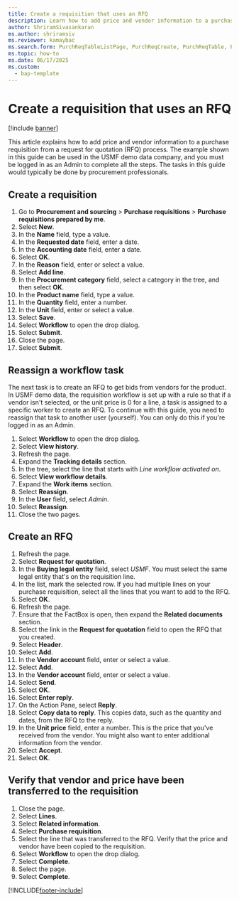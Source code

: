 ```yaml
---
title: Create a requisition that uses an RFQ
description: Learn how to add price and vendor information to a purchase requisition from an RFQ process, including a step-by-step process. 
author: ShriramSivasankaran
ms.author: shriramsiv
ms.reviewer: kamaybac
ms.search.form: PurchReqTableListPage, PurchReqCreate, PurchReqTable, PurchReqLineRelatedDocuments, EcoResCategorySingleLookup, PurchReqWorkflowDropDialog, WorkflowSubmitDialog, WorkflowStatus, WorkflowWorkItemActionDialog, WorkflowUserListLookup, PurchReqCopyRFQ, SysDataAreaSelectLookup, PurchRFQCaseTable, PurchRFQEditLines, PurchRFQReplyTable, UnitOfMeasureLookup
ms.topic: how-to
ms.date: 06/17/2025
ms.custom: 
  - bap-template
---
```


# Create a requisition that uses an RFQ

[!include [banner](../../includes/banner.md)]

This article explains how to add price and vendor information to a purchase requisition from a request for quotation (RFQ) process. The example shown in this guide can be used in the USMF demo data company, and you must be logged in as an Admin to complete all the steps. The tasks in this guide would typically be done by procurement professionals.

## Create a requisition

1. Go to **Procurement and sourcing** \> **Purchase requisitions** \> **Purchase requisitions prepared by me**.
2. Select **New**.
3. In the **Name** field, type a value.
4. In the **Requested date** field, enter a date.
5. In the **Accounting date** field, enter a date.
6. Select **OK**.
7. In the **Reason** field, enter or select a value.
8. Select **Add line**.
9. In the **Procurement category** field, select a category in the tree, and then select **OK**.
10. In the **Product name** field, type a value.
11. In the **Quantity** field, enter a number.
12. In the **Unit** field, enter or select a value.
13. Select **Save**.
14. Select **Workflow** to open the drop dialog.
15. Select **Submit**.
16. Close the page.
17. Select **Submit**.

## Reassign a workflow task

The next task is to create an RFQ to get bids from vendors for the product. In USMF demo data, the requisition workflow is set up with a rule so that if a vendor isn't selected, or the unit price is 0 for a line, a task is assigned to a specific worker to create an RFQ. To continue with this guide, you need to reassign that task to another user (yourself). You can only do this if you're logged in as an Admin.  

1. Select **Workflow** to open the drop dialog.
2. Select **View history**.
3. Refresh the page.
4. Expand the **Tracking details** section.
5. In the tree, select the line that starts with *Line workflow activated on*.
6. Select **View workflow details**.
7. Expand the **Work items** section.
8. Select **Reassign**.
9. In the **User** field, select *Admin*.
10. Select **Reassign**.
11. Close the two pages.

## Create an RFQ

1. Refresh the page.
2. Select **Request for quotation**.
3. In the **Buying legal entity** field, select *USMF*. You must select the same legal entity that's on the requisition line.  
4. In the list, mark the selected row. If you had multiple lines on your purchase requisition, select all the lines that you want to add to the RFQ.  
5. Select **OK**.
6. Refresh the page.
7. Ensure that the FactBox is open, then expand the **Related documents** section.
8. Select the link in the **Request for quotation** field to open the RFQ that you created.
9. Select **Header**.
10. Select **Add**.
11. In the **Vendor account** field, enter or select a value.
12. Select **Add**.
13. In the **Vendor account** field, enter or select a value.
14. Select **Send**.
15. Select **OK**.
16. Select **Enter reply**.
17. On the Action Pane, select **Reply**.
18. Select **Copy data to reply**. This copies data, such as the quantity and dates, from the RFQ to the reply.  
19. In the **Unit price** field, enter a number. This is the price that you've received from the vendor. You might also want to enter additional information from the vendor.  
20. Select **Accept**.
21. Select **OK**.

## Verify that vendor and price have been transferred to the requisition

1. Close the page.
2. Select **Lines**.
3. Select **Related information**.
4. Select **Purchase requisition**.
5. Select the line that was transferred to the RFQ. Verify that the price and vendor have been copied to the requisition.  
6. Select **Workflow** to open the drop dialog.
7. Select **Complete**.
8. Select the page.
9. Select **Complete**.

[!INCLUDE[footer-include](../../../includes/footer-banner.md)]
